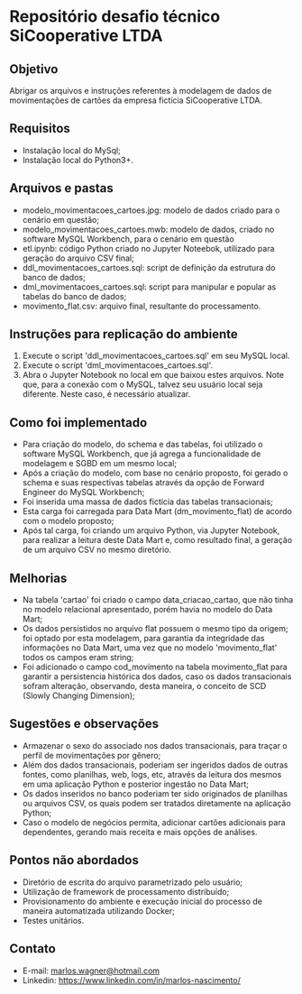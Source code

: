 # Repositório desafio técnico SiCooperative LTDA

## Objetivo

Abrigar os arquivos e instruções referentes à modelagem de dados de movimentações de cartões da empresa fictícia SiCooperative LTDA.

## Requisitos

* Instalação local do MySql;
* Instalação local do Python3+.

## Arquivos e pastas

* modelo_movimentacoes_cartoes.jpg: modelo de dados criado para o cenário em questão;
* modelo_movimentacoes_cartoes.mwb: modelo de dados, criado no software MySQL Workbench, para o cenário em questão 
* etl.ipynb: código Python criado no Jupyter Noteebok, utilizado para geração do arquivo CSV final;
* ddl_movimentacoes_cartoes.sql: script de definição da estrutura do banco de dados;
* dml_movimentacoes_cartoes.sql: script para manipular e popular as tabelas do banco de dados;
* movimento_flat.csv: arquivo final, resultante do processamento.


## Instruções para replicação do ambiente

1. Execute o script 'ddl_movimentacoes_cartoes.sql' em seu MySQL local.
2. Execute o script 'dml_movimentacoes_cartoes.sql'.
3. Abra o Jupyter Notebook no local em que baixou estes arquivos. Note que, para a conexão com o MySQL, talvez seu usuário local seja diferente. Neste caso, é necessário atualizar.

## Como foi implementado

* Para criação do modelo, do schema e das tabelas, foi utilizado o software MySQL Workbench, que já agrega a funcionalidade de modelagem e SGBD em um mesmo local;
* Após a criação do modelo, com base no cenário proposto, foi gerado o schema e suas respectivas tabelas através da opção de Forward Engineer do MySQL Workbench;
* Foi inserida uma massa de dados fictícia das tabelas transacionais;
* Esta carga foi carregada para Data Mart (dm_movimento_flat) de acordo com o modelo proposto;
* Após tal carga, foi criando um arquivo Python, via Jupyter Notebook, para realizar a leitura deste Data Mart e, como resultado final, a geração de um arquivo CSV no mesmo diretório.

## Melhorias

* Na tabela 'cartao' foi criado o campo data_criacao_cartao, que não tinha no modelo relacional apresentado, porém havia no modelo do Data Mart;
* Os dados persistidos no arquivo flat possuem o mesmo tipo da origem; foi optado por esta modelagem, para garantia da integridade das informações no Data Mart, uma vez que no modelo 'movimento_flat' todos os campos eram string;
* Foi adicionado o campo cod_movimento na tabela movimento_flat para garantir a persistencia histórica dos dados, caso os dados transacionais sofram alteração, observando, desta maneira, o conceito de SCD (Slowly Changing Dimension);


## Sugestões e observações

* Armazenar o sexo do associado nos dados transacionais, para traçar o perfil de movimentações por gênero;
* Além dos dados transacionais, poderiam ser ingeridos dados de outras fontes, como planilhas, web, logs, etc, através da leitura dos mesmos em uma aplicação Python e posterior ingestão no Data Mart;
* Os dados inseridos no banco poderiam ter sido originados de planilhas ou arquivos CSV, os quais podem ser tratados diretamente na aplicação Python;
* Caso o modelo de negócios permita, adicionar cartões adicionais para dependentes, gerando mais receita e mais opções de análises.

## Pontos não abordados

* Diretório de escrita do arquivo parametrizado pelo usuário;
* Utilização de framework de processamento distribuído;
* Provisionamento do ambiente e execução inicial do processo de maneira automatizada utilizando Docker;
* Testes unitários.

## Contato 

* E-mail: marlos.wagner@hotmail.com
* Linkedin: https://www.linkedin.com/in/marlos-nascimento/